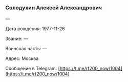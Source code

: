 ### Солодухин Алексей Александрович

—

Дата рождения: 1977-11-26

Звание: —

Воинская часть: —

Адрес: Москва

Сообщение в Telegram: [https://t.me/rf200_now/1004](https://t.me/rf200_now/1004)
